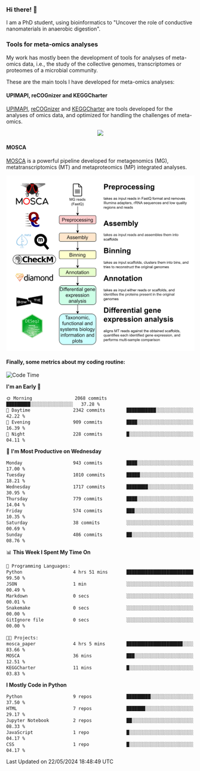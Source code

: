 ### Hi there! 👋

I am a PhD student, using bioinformatics to "Uncover the role of conductive nanomaterials in anaerobic digestion".

### Tools for meta-omics analyses

My work has mostly been the development of tools for analyses of meta-omics data, i.e., the study of the collective genomes, transcriptomes or proteomes of a microbial community.

These are the main tools I have developed for meta-omics analyses:

#### UPIMAPI, reCOGnizer and KEGGCharter

[UPIMAPI](https://github.com/iquasere/UPIMAPI), [reCOGnizer](https://github.com/iquasere/reCOGnizer) and [KEGGCharter](https://github.com/iquasere/KEGGCharter) are tools developed for the analyses of omics data, and optimized for handling the challenges of meta-omics.

<p align="center">
    <img src="assets/annotation_paper.png">
</p>

#### MOSCA

[MOSCA](https://github.com/iquasere/MOSCA) is a powerful pipeline developed for metagenomics (MG), metatranscriptomics (MT) and metaproteomics (MP) integrated analyses.

<p align="center">
    <img src="assets/mosca_workflow.png" align="center" width="700">
</p>


#### Finally, some metrics about my coding routine:

<!--START_SECTION:waka-->
![Code Time](http://img.shields.io/badge/Code%20Time-832%20hrs%2041%20mins-blue)

**I'm an Early 🐤** 

```text
🌞 Morning                2068 commits        █████████░░░░░░░░░░░░░░░░   37.28 % 
🌆 Daytime                2342 commits        ███████████░░░░░░░░░░░░░░   42.22 % 
🌃 Evening                909 commits         ████░░░░░░░░░░░░░░░░░░░░░   16.39 % 
🌙 Night                  228 commits         █░░░░░░░░░░░░░░░░░░░░░░░░   04.11 % 
```
📅 **I'm Most Productive on Wednesday** 

```text
Monday                   943 commits         ████░░░░░░░░░░░░░░░░░░░░░   17.00 % 
Tuesday                  1010 commits        █████░░░░░░░░░░░░░░░░░░░░   18.21 % 
Wednesday                1717 commits        ████████░░░░░░░░░░░░░░░░░   30.95 % 
Thursday                 779 commits         ████░░░░░░░░░░░░░░░░░░░░░   14.04 % 
Friday                   574 commits         ███░░░░░░░░░░░░░░░░░░░░░░   10.35 % 
Saturday                 38 commits          ░░░░░░░░░░░░░░░░░░░░░░░░░   00.69 % 
Sunday                   486 commits         ██░░░░░░░░░░░░░░░░░░░░░░░   08.76 % 
```


📊 **This Week I Spent My Time On** 

```text
💬 Programming Languages: 
Python                   4 hrs 51 mins       █████████████████████████   99.50 % 
JSON                     1 min               ░░░░░░░░░░░░░░░░░░░░░░░░░   00.49 % 
Markdown                 0 secs              ░░░░░░░░░░░░░░░░░░░░░░░░░   00.01 % 
Snakemake                0 secs              ░░░░░░░░░░░░░░░░░░░░░░░░░   00.00 % 
GitIgnore file           0 secs              ░░░░░░░░░░░░░░░░░░░░░░░░░   00.00 % 

🐱‍💻 Projects: 
mosca_paper              4 hrs 5 mins        █████████████████████░░░░   83.66 % 
MOSCA                    36 mins             ███░░░░░░░░░░░░░░░░░░░░░░   12.51 % 
KEGGCharter              11 mins             █░░░░░░░░░░░░░░░░░░░░░░░░   03.83 % 
```

**I Mostly Code in Python** 

```text
Python                   9 repos             █████████░░░░░░░░░░░░░░░░   37.50 % 
HTML                     7 repos             ███████░░░░░░░░░░░░░░░░░░   29.17 % 
Jupyter Notebook         2 repos             ██░░░░░░░░░░░░░░░░░░░░░░░   08.33 % 
JavaScript               1 repo              █░░░░░░░░░░░░░░░░░░░░░░░░   04.17 % 
CSS                      1 repo              █░░░░░░░░░░░░░░░░░░░░░░░░   04.17 % 
```




 Last Updated on 22/05/2024 18:48:49 UTC
<!--END_SECTION:waka-->
